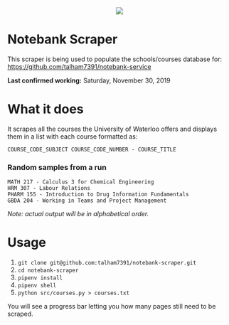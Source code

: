 <div align="center">
    <img src="https://i.imgur.com/QgSkQ9t.png"/>
</div>

# Notebank Scraper

This scraper is being used to populate the schools/courses database for: https://github.com/talham7391/notebank-service

**Last confirmed working:** Saturday, November 30, 2019

# What it does

It scrapes all the courses the University of Waterloo offers and displays them in a list with each course formatted as: 

`COURSE_CODE_SUBJECT COURSE_CODE_NUMBER - COURSE_TITLE`

### Random samples from a run

```
MATH 217 - Calculus 3 for Chemical Engineering
HRM 307 - Labour Relations
PHARM 155 - Introduction to Drug Information Fundamentals
GBDA 204 - Working in Teams and Project Management
```

*Note: actual output will be in alphabetical order.*

# Usage

1. `git clone git@github.com:talham7391/notebank-scraper.git`
2. `cd notebank-scraper`
3. `pipenv install`
4. `pipenv shell`
5. `python src/courses.py > courses.txt`

You will see a progress bar letting you how many pages still need to be scraped.
